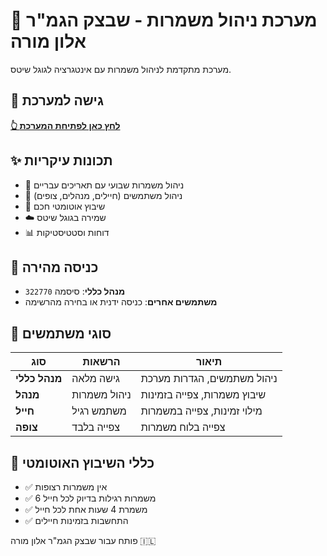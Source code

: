 # 🚀 מערכת ניהול משמרות - שבצק הגמ"ר אלון מורה

מערכת מתקדמת לניהול משמרות עם אינטגרציה לגוגל שיטס.

## 🎯 גישה למערכת
**[👆 לחץ כאן לפתיחת המערכת](https://YOUR-USERNAME.github.io/shift-management-system)**

## ✨ תכונות עיקריות
- 📅 ניהול משמרות שבועי עם תאריכים עבריים
- 👥 ניהול משתמשים (חיילים, מנהלים, צופים)
- 🎯 שיבוץ אוטומטי חכם
- ☁️ שמירה בגוגל שיטס
- 📊 דוחות וסטטיסטיקות

## 🚀 כניסה מהירה
- **מנהל כללי**: סיסמה `322770`
- **משתמשים אחרים**: כניסה ידנית או בחירה מהרשימה

## 👥 סוגי משתמשים

| סוג | הרשאות | תיאור |
|-----|---------|-------|
| **מנהל כללי** | גישה מלאה | ניהול משתמשים, הגדרות מערכת |
| **מנהל** | ניהול משמרות | שיבוץ משמרות, צפייה בזמינות |
| **חייל** | משתמש רגיל | מילוי זמינות, צפייה במשמרות |
| **צופה** | צפייה בלבד | צפייה בלוח משמרות |

## 🎯 כללי השיבוץ האוטומטי
- ✅ אין משמרות רצופות
- ✅ 6 משמרות רגילות בדיוק לכל חייל
- ✅ משמרת 4 שעות אחת לכל חייל
- ✅ התחשבות בזמינות חיילים

פותח עבור שבצק הגמ"ר אלון מורה 🇮🇱 
